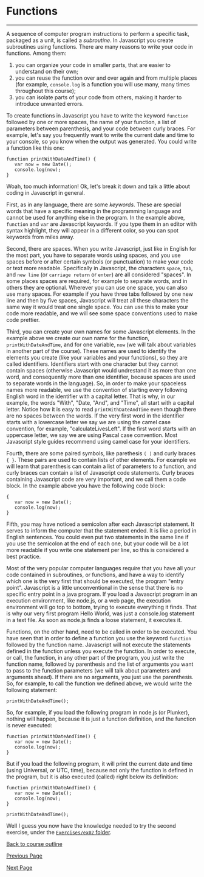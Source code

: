 # Functions

---

A sequence of computer program instructions to perform a specific task, packaged as a unit, is called a _subroutine_. In Javascript you create subroutines using functions. There are many reasons to write your code in functions. Among them:  

1. you can organize your code in smaller parts, that are easier to understand on their own;  
2. you can reuse the function over and over again and from multiple places (for example, `console.log` is a function you will use many, many times throughout this course);  
3. you can isolate parts of your code from others, making it harder to introduce unwanted errors. 

To create functions in Javascript you have to write the keyword `function` followed by one or more spaces, the name of your function, a list of parameters between parenthesis, and your code between curly braces. For example, let's say you frequently want to write the current date and time to your console, so you know when the output was generated. You could write a function like this one:

```
function printWithDateAndTime() {
   var now = new Date();
   console.log(now);
}
```

Woah, too much information! Ok, let's break it down and talk a little about coding in Javascript in general.

First, as in any language, there are some _keywords_. These are special words that have a specific meaning in the programming language and cannot be used for anything else in the program. In the example above, `function` and `var` are Javascript keywords. If you type them in an editor with syntax highlight, they will appear in a different color, so you can spot keywords from miles away. 

Second, there are spaces. When you write Javascript, just like in English for the most part, you have to separate words using spaces, and you use spaces before or after certain symbols (or punctuation) to make your code or text more readable. Specifically in Javascript, the characters `space`, `tab`, and `new line` (or `carriage return` or `enter`) are all considered "spaces". In some places spaces are required, for example to separate words, and in others they are optional. Wherever you can use one space, you can also use many spaces. For example if you have three tabs followed by one new line and then by five spaces, Javascript will treat all these characters the same way it would treat one single space. You can use this to make your code more readable, and we will see some space conventions used to make code prettier.

Third, you can create your own names for some Javascript elements. In the example above we create our own name for the function, `printWithDateAndTime`, and for one variable, `now` (we will talk about variables in another part of the course). These names are used to identify the elements you create (like your variables and your functions), so they are called identifiers. Identifiers start with one character but they cannot contain spaces (otherwise Javascript would undrestand it as more than one word, and consequently more than one identifier, because spaces are used to separate words in the language). So, in order to make your spaceless names more readable, we use the convention of starting every following English word in the identifier with a capital letter. That is why, in our example, the words "With", "Date, "And", and "Time", all start with a capital letter. Notice how it is easy to read `printWithDateAndTime` even though there are no spaces between the words. If the very first word in the identifier starts with a lowercase letter we say we are using the camel case convention, for example, "calculateLivesLeft". If the first word starts with an uppercase letter, we say we are using Pascal case convention. Most Javascript style guides recommend using camel case for your identifiers.

Fourth, there are some paired symbols, like parethesis `( )` and curly braces `{ }`. These pairs are used to contain lists of other elements. For example we will learn that parenthesis can contain a list of parameters to a function, and curly braces can contain a list of Javascript code statements. Curly braces containing Javascript code are very important, and we call them a code block. In the example above you have the following code block:

```
{
   var now = new Date();
   console.log(now);
}
```

Fifth, you may have noticed a semicolon after each Javascript statement. It serves to inform the computer that the statement ended. It is like a period in English sentences. You could even put two statements in the same line if you use the semicolon at the end of each one, but your code will be a lot more readable if you write one statement per line, so this is considered a best practice.

Most of the very popular computer languages require that you have all your code contained in subroutines, or functions, and have a way to identify which one is the very first that should be executed, the program "entry point". Javascript is a little unconventional in the sense that there is no specific entry point in a java program. If you load a Javascript program in an execution environment, like node.js, or a web page, the execution environment will go top to bottom, trying to execute everything it finds. That is why our very first program Hello World, was just a console.log statement in a text file. As soon as node.js finds a loose statement, it executes it.

Functions, on the other hand, need to be called in order to be executed. You have seen that in order to define a function you use the keyword `function` followed by the function name. Javascript will not execute the statements defined in the function unless you execute the function. In order to execute, or call, the function, in any other part of the program, you just write the function name, followed by parenthesis and the list of arguments you want to pass to the function parameters (we will talk about parameters and arguments ahead). If there are no arguments, you just use the parenthesis. So, for example, to call the function we defined above, we would write the following statement:

```
printWithDateAndTime();
```

So, for example, if you load the following program in node.js (or Plunker), nothing will happen, because it is just a function definition, and the function is never executed:

```
function printWithDateAndTime() {
   var now = new Date();
   console.log(now);
}
```

But if you load the following program, it will print the current date and time (using Universal, or UTC, time), because not only the function is defined in the program, but it is also executed (called) right below its definition:

```
function printWithDateAndTime() {
   var now = new Date();
   console.log(now);
}

printWithDateAndTime();
```

Well I guess you now have the knowledge needed to try the second exercise, under the [`Exercises/ex02` folder](https://github.com/mbarsott/LearnProgrammingWithJavascript/tree/master/Exercises/ex02).

 [Back to course outline](https://github.com/mbarsott/LearnProgrammingWithJavascript/blob/master/README.md#learn-programming-with-javascript)

[Previous Page](https://github.com/mbarsott/LearnProgrammingWithJavascript/blob/master/06_IOandHelloWorld.md#io-and-hello-world)

[Next Page](https://github.com/mbarsott/LearnProgrammingWithJavascript/blob/master/README.md#learn-programming-with-javascript)
